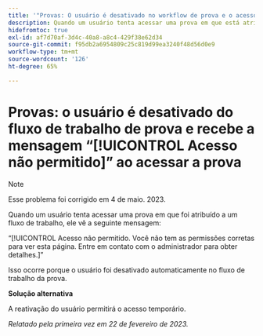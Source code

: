 ```yaml
---
title: '"Provas: O usuário é desativado no workflow de prova e o acesso é proibido ao acessar prova'''
description: Quando um usuário tenta acessar uma prova em que está atribuído a um fluxo de trabalho, ele vê uma mensagem Access not allowed (Acesso não permitido).
hidefromtoc: true
exl-id: af7d70af-3d4c-40a8-a8c4-429f38e62d34
source-git-commit: f95db2a6954809c25c819d99ea3240f48d56d0e9
workflow-type: tm+mt
source-wordcount: '126'
ht-degree: 65%

---
```


# Provas: o usuário é desativado do fluxo de trabalho de prova e recebe a mensagem “[!UICONTROL Acesso não permitido]” ao acessar a prova

<!--This is on both the WF and WFP TOCs-->

>[!NOTE]
>
>Esse problema foi corrigido em 4 de maio. 2023.

Quando um usuário tenta acessar uma prova em que foi atribuído a um fluxo de trabalho, ele vê a seguinte mensagem:

“[!UICONTROL Acesso não permitido. Você não tem as permissões corretas para ver esta página. Entre em contato com o administrador para obter detalhes.]”

Isso ocorre porque o usuário foi desativado automaticamente no fluxo de trabalho da prova.

**Solução alternativa**

A reativação do usuário permitirá o acesso temporário.

_Relatado pela primeira vez em 22 de fevereiro de 2023._

